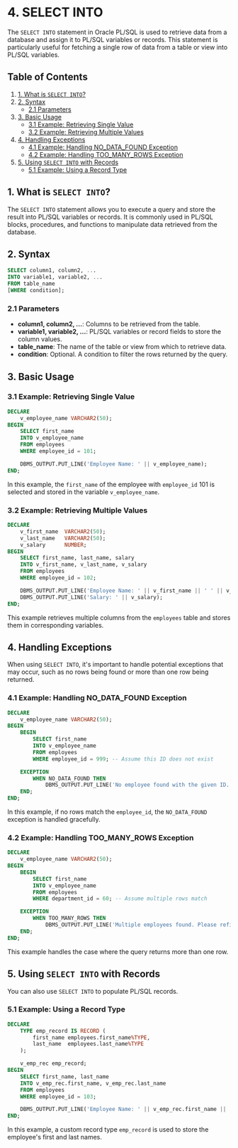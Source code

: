 
# 4. SELECT INTO

The `SELECT INTO` statement in Oracle PL/SQL is used to retrieve data from a database and assign it to PL/SQL variables or records. This statement is particularly useful for fetching a single row of data from a table or view into PL/SQL variables.

## Table of Contents

1. [1. What is `SELECT INTO`?](#1-what-is-select-into)
2. [2. Syntax](#2-syntax)
   - [2.1 Parameters](#21-parameters)
3. [3. Basic Usage](#3-basic-usage)
   - [3.1 Example: Retrieving Single Value](#31-example-retrieving-single-value)
   - [3.2 Example: Retrieving Multiple Values](#32-example-retrieving-multiple-values)
4. [4. Handling Exceptions](#4-handling-exceptions)
   - [4.1 Example: Handling NO_DATA_FOUND Exception](#41-example-handling-no_data_found-exception)
   - [4.2 Example: Handling TOO_MANY_ROWS Exception](#42-example-handling-too_many_rows-exception)
5. [5. Using `SELECT INTO` with Records](#5-using-select-into-with-records)
   - [5.1 Example: Using a Record Type](#51-example-using-a-record-type)

## 1. What is `SELECT INTO`?

The `SELECT INTO` statement allows you to execute a query and store the result into PL/SQL variables or records. It is commonly used in PL/SQL blocks, procedures, and functions to manipulate data retrieved from the database.

## 2. Syntax

```sql
SELECT column1, column2, ...
INTO variable1, variable2, ...
FROM table_name
[WHERE condition];
```

### 2.1 Parameters

- **column1, column2, ...**: Columns to be retrieved from the table.
- **variable1, variable2, ...**: PL/SQL variables or record fields to store the column values.
- **table_name**: The name of the table or view from which to retrieve data.
- **condition**: Optional. A condition to filter the rows returned by the query.

## 3. Basic Usage

### 3.1 Example: Retrieving Single Value

```sql
DECLARE
    v_employee_name VARCHAR2(50);
BEGIN
    SELECT first_name
    INTO v_employee_name
    FROM employees
    WHERE employee_id = 101;

    DBMS_OUTPUT.PUT_LINE('Employee Name: ' || v_employee_name);
END;
```

In this example, the `first_name` of the employee with `employee_id` 101 is selected and stored in the variable `v_employee_name`.

### 3.2 Example: Retrieving Multiple Values

```sql
DECLARE
    v_first_name  VARCHAR2(50);
    v_last_name   VARCHAR2(50);
    v_salary      NUMBER;
BEGIN
    SELECT first_name, last_name, salary
    INTO v_first_name, v_last_name, v_salary
    FROM employees
    WHERE employee_id = 102;

    DBMS_OUTPUT.PUT_LINE('Employee Name: ' || v_first_name || ' ' || v_last_name);
    DBMS_OUTPUT.PUT_LINE('Salary: ' || v_salary);
END;
```

This example retrieves multiple columns from the `employees` table and stores them in corresponding variables.

## 4. Handling Exceptions

When using `SELECT INTO`, it's important to handle potential exceptions that may occur, such as no rows being found or more than one row being returned.

### 4.1 Example: Handling NO_DATA_FOUND Exception

```sql
DECLARE
    v_employee_name VARCHAR2(50);
BEGIN
    BEGIN
        SELECT first_name
        INTO v_employee_name
        FROM employees
        WHERE employee_id = 999; -- Assume this ID does not exist

    EXCEPTION
        WHEN NO_DATA_FOUND THEN
            DBMS_OUTPUT.PUT_LINE('No employee found with the given ID.');
    END;
END;
```

In this example, if no rows match the `employee_id`, the `NO_DATA_FOUND` exception is handled gracefully.

### 4.2 Example: Handling TOO_MANY_ROWS Exception

```sql
DECLARE
    v_employee_name VARCHAR2(50);
BEGIN
    BEGIN
        SELECT first_name
        INTO v_employee_name
        FROM employees
        WHERE department_id = 60; -- Assume multiple rows match

    EXCEPTION
        WHEN TOO_MANY_ROWS THEN
            DBMS_OUTPUT.PUT_LINE('Multiple employees found. Please refine the query.');
    END;
END;
```

This example handles the case where the query returns more than one row.

## 5. Using `SELECT INTO` with Records

You can also use `SELECT INTO` to populate PL/SQL records.

### 5.1 Example: Using a Record Type

```sql
DECLARE
    TYPE emp_record IS RECORD (
        first_name employees.first_name%TYPE,
        last_name  employees.last_name%TYPE
    );

    v_emp_rec emp_record;
BEGIN
    SELECT first_name, last_name
    INTO v_emp_rec.first_name, v_emp_rec.last_name
    FROM employees
    WHERE employee_id = 103;

    DBMS_OUTPUT.PUT_LINE('Employee Name: ' || v_emp_rec.first_name || ' ' || v_emp_rec.last_name);
END;
```

In this example, a custom record type `emp_record` is used to store the employee's first and last names.
```

